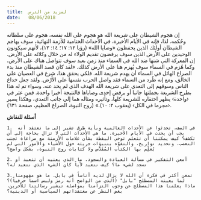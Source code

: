 ```yaml
---
title:  لمزيد من الدرس
date:   08/06/2018
---
```


إن هجوم الشيطان على شريعة الله هو هجوم على الله نفسه، هجوم على سلطانه وحُكمه. لذا، فإنه في الأيام الأخيرة، في الأحداث الختامية للأزمة النهائية، سوف يهاجم الشيطان أولئك الذين يحفظون «وصايا الله» (رؤيا ١٢: ١٧؛ ١٤: ١٢)، لأنهم سيكونون الوحيدين على الأرض الذين سوف يرفضون تقديم الولاء له من خلال وكلائه على الأرض. إن المعركة التي شنها ضد الله في السماء منذ زمن بعيد سوف تتواصل هناك على الأرض، وكما هُزم في السماء سوف يُهزم هنا على الأرض كذلك. «لقد كان قصد الشيطان منذ بدء الصراع الهائل في السماء أن يهدم شريعة الله. فلكي يحقق هذا، شرع في العصيان على الخالق، ومع إنه طُرد من السماء فقد واصل الحرب نفسها على الأَرْض. ولقد جعل خداع الناس وسوقهم إلى التعدي على شريعة الله الهدف الذي لم يحد عنه. وسواء تم له هذا بطرح الشريعة بجملتها جانبا أو برفض إحدى وصاياها فالنتيجة أخيرا واحدة. فمن عثر في ‹واحدة› يظهر احتقاره للشريعة كلها، وتأثيره ومثاله هما إلى جانب التعدي، وهكذا يصير ‹مجرما في الكل› (يعقوب ٢: ١٠).» (روح النبوة، الصراع العظيم، صفحة ٦٣١).

**أسئلة للنقاش**

`1.	 في الصف، تحدثوا عن الأحداث العالمية وبأية طرق تشير إلى ما نعتقد أنه يجب أن يحدث في الأيام الأخيرة. ما هي الأحداث التي لا تزال بحاجة إلى أن تكشف؟ كيف يمكننا أن نتعلم توخي اليقظة بشأن علامات الأزمنة مع مراعاة تجنب التعصب، وتحديد تواريخ، والتفوّه بتنبؤات جريئة حول الأشياء والأمور التي لم يُعلِّم بها الكتاب المُقَدَّس ولا كتابات روح النبوة، بشكل واضح؟`

`2.	أمعن التفكير في مسألة العبادة والسجود. ما الذي يعنيه أن تتعبد أو تسجد لشيء ما؟ كيف نتعبد لأياً كان الشيء الذي نتعبد له؟`

`3.	تمعن أكثر في فكرة أن الله لا يزال لديه أناساً في بابل. ما هو مفهومنا لما يعينه المصطلح "بابل" (الذي من الواضح أنه رمز وليس اسماً حرفياً)؟ ماذا يعلمنا هذا المصطلح عن وجوب التزامنا بمواصلة تبشير رسالتنا للآخرين، بغض النظر عن معتقداتهم السياسية أو الدينية؟ `